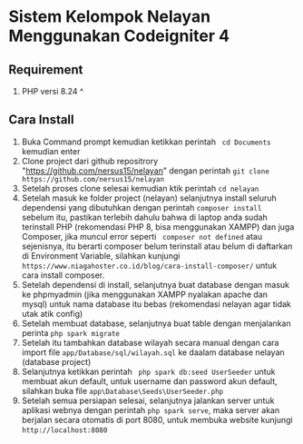 # Sistem Kelompok Nelayan Menggunakan Codeigniter 4

## Requirement
1. PHP versi 8.24 ^

## Cara Install
1. Buka Command prompt kemudian ketikkan perintah  ``` cd Documents``` kemudian enter
1. Clone project dari github repositrory "https://github.com/nersus15/nelayan" dengan perintah ```git clone https://github.com/nersus15/nelayan```
1. Setelah proses clone selesai kemudian ktik perintah ``` cd nelayan ```
1. Setelah masuk ke folder project (nelayan) selanjutnya install seluruh dependensi yang dibutuhkan dengan perintah ``` composer install ``` sebelum itu, pastikan terlebih dahulu bahwa di laptop anda sudah terinstall PHP (rekomendasi PHP 8, bisa menggunakan XAMPP) dan juga Composer, jika muncul error seperti ``` composer not defined``` atau sejenisnya, itu berarti composer belum terinstall atau belum di daftarkan di Environment Variable, silahkan kunjungi ``` https://www.niagahoster.co.id/blog/cara-install-composer/ ``` untuk cara install composer.
1. Setelah dependensi di install, selanjutnya buat database dengan masuk ke phpmyadmin (jika menggunakan XAMPP nyalakan apache dan mysql) untuk nama database itu bebas (rekomendasi nelayan agar tidak utak atik config)
1. Setelah membuat database, selanjutnya buat table dengan menjalankan perinta ``` php spark migrate ```
2. Setelah itu tambahkan database wilayah secara manual dengan cara import file ``` app/Database/sql/wilayah.sql ``` ke daalam database nelayan (database project)
3. Selanjutnya ketikkan perintah ``` php spark db:seed UserSeeder``` untuk membuat akun default, untuk username dan password akun default, silahkan buka file ``` app\Database\Seeds\UserSeeder.php ```
4. Setelah semua persiapan selesai, selanjutnya jalankan server untuk aplikasi webnya dengan perintah ``` php spark serve ```, maka server akan berjalan secara otomatis di port 8080, untuk membuka website kunjungi ``` http://localhost:8080 ```
